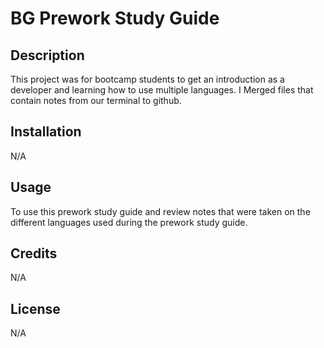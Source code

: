# BG Prework Study Guide

## Description
This project was for bootcamp students to get an introduction as a developer and learning how to use multiple languages. I Merged files that contain notes from our terminal to github.

## Installation

N/A

## Usage

To use this prework study guide and review notes that were taken on the different languages used during the prework study guide. 

## Credits

N/A

## License
 N/A

